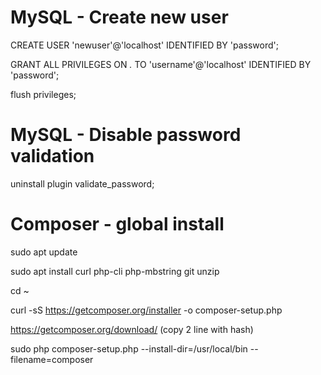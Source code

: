 # MySQL - Create new user
CREATE USER 'newuser'@'localhost' IDENTIFIED BY 'password';

GRANT ALL PRIVILEGES ON *.* TO 'username'@'localhost' IDENTIFIED BY 'password';

flush privileges;
# MySQL - Disable password validation

uninstall plugin validate_password;

# Composer - global install

sudo apt update

sudo apt install curl php-cli php-mbstring git unzip

cd ~

curl -sS https://getcomposer.org/installer -o composer-setup.php

https://getcomposer.org/download/ (copy 2 line with hash)

sudo php composer-setup.php --install-dir=/usr/local/bin --filename=composer 
